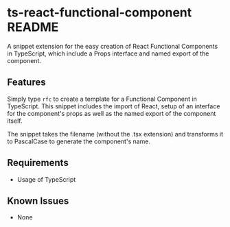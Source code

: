 # ts-react-functional-component README

A snippet extension for the easy creation of React Functional Components in TypeScript, which include a Props interface and named export of the component. 

## Features

Simply type ```rfc``` to create a template for a Functional Component in TypeScript. This snippet includes the import of React, setup of an interface for the component's props as well as the named export of the component itself.

The snippet takes the filename (without the .tsx extension) and transforms it to PascalCase to generate the component's name.

## Requirements

* Usage of TypeScript


## Known Issues

* None
